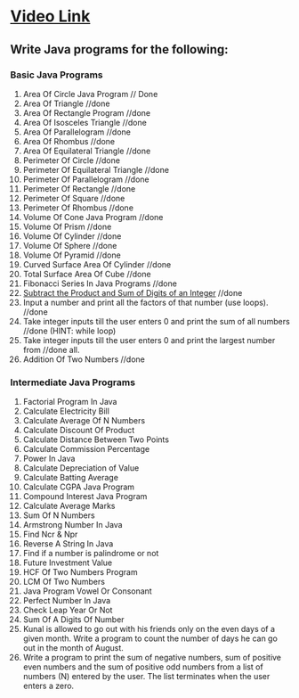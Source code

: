 # [Video Link](https://youtu.be/ldYLYRNaucM)
## Write Java programs for the following: 

### Basic Java Programs
1. Area Of Circle Java Program  // Done
2. Area Of Triangle //done
3. Area Of Rectangle Program //done
4. Area Of Isosceles Triangle //done
5. Area Of Parallelogram //done
6. Area Of Rhombus //done
7. Area Of Equilateral Triangle //done
8. Perimeter Of Circle //done
9. Perimeter Of Equilateral Triangle  //done
10. Perimeter Of Parallelogram //done
11. Perimeter Of Rectangle //done
12. Perimeter Of Square //done
13. Perimeter Of Rhombus //done
14. Volume Of Cone Java Program //done
15. Volume Of Prism //done
16. Volume Of Cylinder //done
17. Volume Of Sphere //done
18. Volume Of Pyramid //done
19. Curved Surface Area Of Cylinder //done
20. Total Surface Area Of Cube //done
21. Fibonacci Series In Java Programs //done
22. [Subtract the Product and Sum of Digits of an Integer](https://leetcode.com/problems/subtract-the-product-and-sum-of-digits-of-an-integer/) //done
23. Input a number and print all the factors of that number (use loops). //done
24. Take integer inputs till the user enters 0 and print the sum of all numbers //done
(HINT: while loop)
25. Take integer inputs till the user enters 0 and print the largest number from //done
all.
26. Addition Of Two Numbers //done

### Intermediate Java Programs
1. Factorial Program In Java
2. Calculate Electricity Bill
3. Calculate Average Of N Numbers
4. Calculate Discount Of Product
5. Calculate Distance Between Two Points 
6. Calculate Commission Percentage
7. Power In Java
8. Calculate Depreciation of Value
9. Calculate Batting Average
10. Calculate CGPA Java Program
11. Compound Interest Java Program
12. Calculate Average Marks
13. Sum Of N Numbers
14. Armstrong Number In Java
15. Find Ncr & Npr
16. Reverse A String In Java
17. Find if a number is palindrome or not 
18. Future Investment Value
19. HCF Of Two Numbers Program
20. LCM Of Two Numbers
21. Java Program Vowel Or Consonant 
22. Perfect Number In Java
23. Check Leap Year Or Not
24. Sum Of A Digits Of Number
25. Kunal is allowed to go out with his friends only on the even days of a given month. Write a program to count the number of days he can go out in the month of August.
26. Write a program to print the sum of negative numbers, sum of positive even numbers and the sum of positive odd numbers from a list of numbers (N) entered by the user. The list terminates when the user enters a zero.
